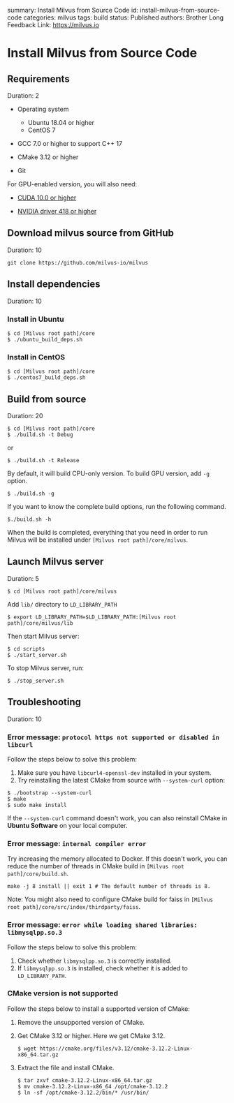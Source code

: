 summary: Install Milvus from Source Code
id: install-milvus-from-source-code
categories: milvus
tags: build
status: Published
authors: Brother Long
Feedback Link: https://milvus.io

# Install Milvus from Source Code

## Requirements
Duration: 2

- Operating system
  - Ubuntu 18.04 or higher
  - CentOS 7

- GCC 7.0 or higher to support C++ 17
- CMake 3.12 or higher
- Git

For GPU-enabled version, you will also need:

-   [CUDA 10.0 or higher](https://developer.nvidia.com/cuda-downloads)

-   [NVIDIA driver 418 or higher](https://www.nvidia.com/Download/index.aspx)

## Download milvus source from GitHub
Duration: 10
```shell
git clone https://github.com/milvus-io/milvus
```

## Install dependencies
Duration: 10

### Install in Ubuntu

```shell
$ cd [Milvus root path]/core
$ ./ubuntu_build_deps.sh
```

### Install in CentOS

```shell
$ cd [Milvus root path]/core
$ ./centos7_build_deps.sh
```

## Build from source
Duration: 20

```shell
$ cd [Milvus root path]/core
$ ./build.sh -t Debug
```

or

```shell
$ ./build.sh -t Release
```

By default, it will build CPU-only version. To build GPU version, add `-g` option.

```shell
$ ./build.sh -g
```

If you want to know the complete build options, run the following command.

```shell
$./build.sh -h
```

When the build is completed, everything that you need in order to run Milvus will be installed under `[Milvus root path]/core/milvus`.

## Launch Milvus server
Duration: 5

```shell
$ cd [Milvus root path]/core/milvus
```

Add `lib/` directory to `LD_LIBRARY_PATH`

```shell
$ export LD_LIBRARY_PATH=$LD_LIBRARY_PATH:[Milvus root path]/core/milvus/lib
```

Then start Milvus server:

```shell
$ cd scripts
$ ./start_server.sh
```

To stop Milvus server, run:

```shell
$ ./stop_server.sh
```


## Troubleshooting
Duration: 10
### Error message: `protocol https not supported or disabled in libcurl`

Follow the steps below to solve this problem:

1.  Make sure you have `libcurl4-openssl-dev` installed in your system.
2.  Try reinstalling the latest CMake from source with `--system-curl` option:

   ```shell
   $ ./bootstrap --system-curl
   $ make
   $ sudo make install
   ```

   If the `--system-curl` command doesn't work, you can also reinstall CMake in **Ubuntu Software** on your local computer.

### Error message: `internal compiler error`

Try increasing the memory allocated to Docker. If this doesn't work, you can reduce the number of threads in CMake build in `[Milvus root path]/core/build.sh`.

```shell
make -j 8 install || exit 1 # The default number of threads is 8.
```

Note: You might also need to configure CMake build for faiss in `[Milvus root path]/core/src/index/thirdparty/faiss`.

### Error message: `error while loading shared libraries: libmysqlpp.so.3`

Follow the steps below to solve this problem:

1.  Check whether `libmysqlpp.so.3` is correctly installed.
2.  If `libmysqlpp.so.3` is installed, check whether it is added to `LD_LIBRARY_PATH`.

### CMake version is not supported

Follow the steps below to install a supported version of CMake:

1.  Remove the unsupported version of CMake.
2.  Get CMake 3.12 or higher. Here we get CMake 3.12.

    ```shell
    $ wget https://cmake.org/files/v3.12/cmake-3.12.2-Linux-x86_64.tar.gz
    ```

3.  Extract the file and install CMake.

    ```shell
    $ tar zxvf cmake-3.12.2-Linux-x86_64.tar.gz
    $ mv cmake-3.12.2-Linux-x86_64 /opt/cmake-3.12.2
    $ ln -sf /opt/cmake-3.12.2/bin/* /usr/bin/
    ```
